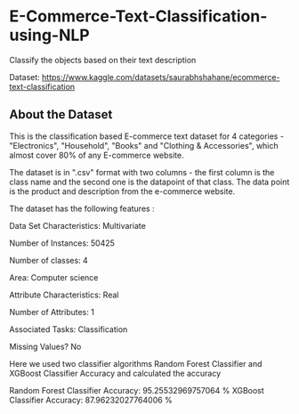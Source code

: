 # E-Commerce-Text-Classification-using-NLP
Classify the objects based on their text description

Dataset: https://www.kaggle.com/datasets/saurabhshahane/ecommerce-text-classification

## About the Dataset

This is the classification based E-commerce text dataset for 4 categories - "Electronics", "Household", "Books" and "Clothing & Accessories", which almost cover 80% of any E-commerce website.

The dataset is in ".csv" format with two columns - the first column is the class name and the second one is the datapoint of that class. The data point is the product and description from the e-commerce website.

The dataset has the following features :

Data Set Characteristics: Multivariate

Number of Instances: 50425

Number of classes: 4

Area: Computer science

Attribute Characteristics: Real

Number of Attributes: 1

Associated Tasks: Classification

Missing Values? No

Here we used two classifier algorithms Random Forest Classifier and XGBoost Classifier Accuracy and calculated the accuracy 

Random Forest Classifier Accuracy:  95.25532969757064 %
XGBoost Classifier Accuracy:  87.96232027764006 %
